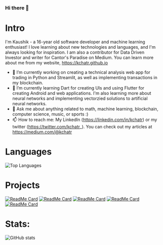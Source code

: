 ### Hi there 👋

<!--
**kchatr/kchatr** is a ✨ _special_ ✨ repository because its `README.md` (this file) appears on your GitHub profile.

Here are some ideas to get you started:

- 🔭 I’m currently working on ...
- 🌱 I’m currently learning ...
- 👯 I’m looking to collaborate on ...
- 🤔 I’m looking for help with ...
- 💬 Ask me about ...
- 📫 How to reach me: ...
- 😄 Pronouns: ...
- ⚡ Fun fact: ...
-->
# Intro
I'm Kaushik - a 16-year old software developer and machine learning enthusiast! I love learning about new technologies and languages, and I'm always looking for inspiration. I am also a contributor for Data Driven Investor and writer for Cantor's Paradise on Medium. You can learn more about me from my website, https://kchatr.github.io
- 🔭 I’m currently working on creating a technical analysis web app for trading in Python and Streamlit, as well as implementing transactions in my blockchain. 
- 🌱 I’m currently learning Dart for creating UIs and using Flutter for creating Android and web applications. I'm also learning more about neural networks and implementing vectorzied solutions to artificial neural networks.
- 💬 Ask me about anything related to math, machine learning, blockchain, computer science, music, or sports :)
- 📫 How to reach me: My LinkedIn (https://linkedin.com/in/kchatr) or my twitter (https://twitter.com/kchatr_). You can check out my articles at https://medium.com/@kchatr

# Languages
![Top Languages](https://github-readme-stats.vercel.app/api/top-langs/?username=kchatr)

# Projects
[![ReadMe Card](https://github-readme-stats.vercel.app/api/pin/?username=kchatr&repo=quantum-rng&theme=tokyonight)](https://github.com/kchatr/quantum-rng)
[![ReadMe Card](https://github-readme-stats.vercel.app/api/pin/?username=kchatr&repo=kmeans-image-compression&theme=tokyonight)](https://github.com/kchatr/kmeans-image-compression)
[![ReadMe Card](https://github-readme-stats.vercel.app/api/pin/?username=kchatr&repo=CNN-ImageClassifier&theme=tokyonight)](https://github.com/kchatr/CNN-ImageClassifier)
[![ReadMe Card](https://github-readme-stats.vercel.app/api/pin/?username=kchatr&repo=Indicium-Blockchain&theme=tokyonight)](https://github.com/kchatr/Indicium-Blockchain)
[![ReadMe Card](https://github-readme-stats.vercel.app/api/pin/?username=kchatr&repo=iris-classification-webapp&theme=tokyonight)](https://github.com/kchatr/iris-classification-webapp)

# Stats:
![GitHub stats](https://github-readme-stats.vercel.app/api?username=kchatr&show_icons=true&theme=tokyonight)
